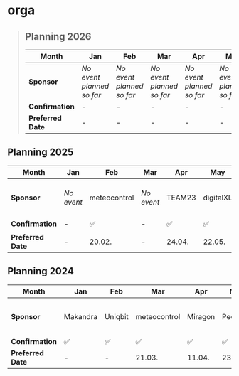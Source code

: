 # orga

> ## Planning 2026
>
>| **Month**   | Jan | Feb | Mar | Apr | May | Jun | Jul | Aug | Sep | Oct | Nov | Dec |
>| ------- | --- | --- | --- | --- | --- | --- | --- | --- | --- | --- | --- | --- |
>| **Sponsor** |  _No event planned so far_  |   _No event planned so far_   |  _No event planned so far_   |  _No event planned so far_  |    _No event planned so far_    | _No event planned so far_  |   _No event planned so far_   |   _No event_  |   _No event planned so far_   |  _No event planned so far_   |   _No event planned so far_  |   _No event planned so far_  |
>| **Confirmation** |  _-_ |   _-_   |  _-_ | _-_ | _-_ |  _-_  |  _-_ |  _-_  |  _-_ | _-_ | _-_ |   _-_  |
>| **Preferred Date** | _-_ | _-_ | _-_ | _-_ | _-_ | _-_ | _-_ | _-_ | _-_ | _-_ | _-_ | _-_ |

## Planning 2025

| **Month**   | Jan | Feb | Mar | Apr | May | Jun | Jul | Aug | Sep | Oct | Nov | Dec |
| ------- | --- | --- | --- | --- | --- | --- | --- | --- | --- | --- | --- | --- |
| **Sponsor** |  _No event_ |   meteocontrol  |  _No event_  |  TEAM23 |    digitalXL   | AraCom |   meteocontrol  |   _No event_  |   Peerigon  |  _No event_  |   Tuxedo |   _No event planned so far_  |
| **Confirmation** |  _-_ |   ✅   |  _-_ | ✅ | ✅ |  ✅  |  ✅ |  _-_  |  ✅ | _-_ | 🔒 |   _-_  |
| **Preferred Date** | _-_ | 20.02. | _-_ | 24.04.| 22.05. | 12.06. | 24.07. | _-_ | 25.09. | _-_ | 13.11. | _-_ |

## Planning 2024

| **Month**   | Jan | Feb | Mar | Apr | May | Jun | Jul | Aug | Sep | Oct | Nov | Dec |
| ------- | --- | --- | --- | --- | --- | --- | --- | --- | --- | --- | --- | --- |
| **Sponsor** |  Makandra |   Uniqbit  |  meteocontrol  |  Miragon  |    Peerigon   | mischok |   AraCom  |   _No event planned so far_  |   TEAM23  |  _No event_  |   Makandra  |   Uniqbit  |
| **Confirmation** |  ✅  |    ✅    |    ✅   | ✅ |  ✅ |  ✅  |   ✅  |  _-_  |  ✅  | _-_ | ✅ |   ✅  |
| **Preferred Date** | _-_ | _-_ | 21.03. | 11.04.| 23.05.| _-_ | 25.07. | _-_ | 26.09. | _-_ | _-_ | _-_ |

  
